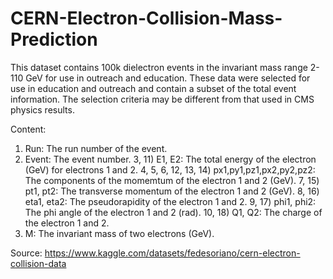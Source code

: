 # CERN-Electron-Collision-Mass-Prediction

This dataset contains 100k dielectron events in the invariant mass range 2-110 GeV for use in outreach and education. These data were selected for use in education and outreach and contain a subset of the total event information. The selection criteria may be different from that used in CMS physics results.

Content:
  1) Run: The run number of the event.
  2) Event: The event number.
  3, 11) E1, E2: The total energy of the electron (GeV) for electrons 1 and 2.
  4, 5, 6, 12, 13, 14) px1,py1,pz1,px2,py2,pz2: The components of the momemtum of the electron 1 and 2 (GeV).
  7, 15) pt1, pt2: The transverse momentum of the electron 1 and 2 (GeV).
  8, 16) eta1, eta2: The pseudorapidity of the electron 1 and 2.
  9, 17) phi1, phi2: The phi angle of the electron 1 and 2 (rad).
  10, 18) Q1, Q2: The charge of the electron 1 and 2.
  19) M: The invariant mass of two electrons (GeV).

Source: https://www.kaggle.com/datasets/fedesoriano/cern-electron-collision-data
